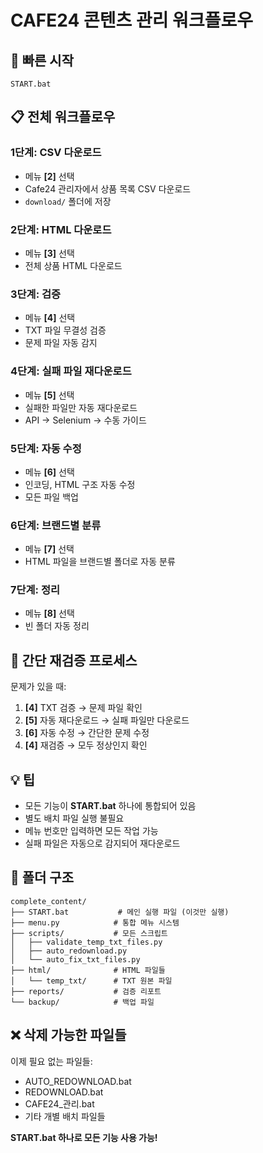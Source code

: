 # CAFE24 콘텐츠 관리 워크플로우

## 🚀 빠른 시작
```batch
START.bat
```

## 📋 전체 워크플로우

### 1단계: CSV 다운로드
- 메뉴 **[2]** 선택
- Cafe24 관리자에서 상품 목록 CSV 다운로드
- `download/` 폴더에 저장

### 2단계: HTML 다운로드 
- 메뉴 **[3]** 선택
- 전체 상품 HTML 다운로드

### 3단계: 검증
- 메뉴 **[4]** 선택
- TXT 파일 무결성 검증
- 문제 파일 자동 감지

### 4단계: 실패 파일 재다운로드
- 메뉴 **[5]** 선택
- 실패한 파일만 자동 재다운로드
- API → Selenium → 수동 가이드

### 5단계: 자동 수정
- 메뉴 **[6]** 선택  
- 인코딩, HTML 구조 자동 수정
- 모든 파일 백업

### 6단계: 브랜드별 분류
- 메뉴 **[7]** 선택
- HTML 파일을 브랜드별 폴더로 자동 분류

### 7단계: 정리
- 메뉴 **[8]** 선택
- 빈 폴더 자동 정리

## 🔄 간단 재검증 프로세스

문제가 있을 때:
1. **[4]** TXT 검증 → 문제 파일 확인
2. **[5]** 자동 재다운로드 → 실패 파일만 다운로드  
3. **[6]** 자동 수정 → 간단한 문제 수정
4. **[4]** 재검증 → 모두 정상인지 확인

## 💡 팁

- 모든 기능이 **START.bat** 하나에 통합되어 있음
- 별도 배치 파일 실행 불필요
- 메뉴 번호만 입력하면 모든 작업 가능
- 실패 파일은 자동으로 감지되어 재다운로드

## 📁 폴더 구조

```
complete_content/
├── START.bat           # 메인 실행 파일 (이것만 실행)
├── menu.py            # 통합 메뉴 시스템
├── scripts/           # 모든 스크립트
│   ├── validate_temp_txt_files.py
│   ├── auto_redownload.py
│   └── auto_fix_txt_files.py
├── html/              # HTML 파일들
│   └── temp_txt/      # TXT 원본 파일
├── reports/           # 검증 리포트
└── backup/            # 백업 파일
```

## ❌ 삭제 가능한 파일들

이제 필요 없는 파일들:
- AUTO_REDOWNLOAD.bat
- REDOWNLOAD.bat  
- CAFE24_관리.bat
- 기타 개별 배치 파일들

**START.bat 하나로 모든 기능 사용 가능!**
